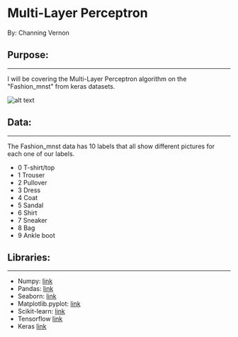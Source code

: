 # Multi-Layer Perceptron
By: Channing Vernon

## Purpose:
---
I will be covering the  Multi-Layer Perceptron algorithm on the "Fashion_mnst" from keras datasets.

![alt text](https://miro.medium.com/max/1200/1*6YhvuUHE0LPHEsqU_Cis9w.png)

## Data: 
---
The Fashion_mnst data has 10 labels that all show different pictures for each one of our labels.

- 0 T-shirt/top
- 1 Trouser
- 2 Pullover
- 3 Dress
- 4 Coat
- 5 Sandal
- 6 Shirt
- 7 Sneaker
- 8 Bag
- 9 Ankle boot

## Libraries:
---
- Numpy: [link](https://numpy.org)
- Pandas: [link](https://pandas.pydata.org)
- Seaborn: [link](https://seaborn.pydata.org)
- Matplotlib.pyplot: [link](https://matplotlib.org)
- Scikit-learn: [link](https://scikit-learn.org/stable/)
- Tensorflow [link](https://www.tensorflow.org/resources/learn-ml?gclid=CjwKCAjw9-KTBhBcEiwAr19igxcPYQPENfAtZQt2QLbruOtR8STGlmXXjEV7RVF4hGnWWjdwKfpNKxoCWBgQAvD_BwE)
- Keras [link](https://keras.io)